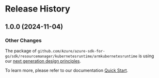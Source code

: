 # Release History

## 1.0.0 (2024-11-04)
### Other Changes

The package of `github.com/Azure/azure-sdk-for-go/sdk/resourcemanager/kubernetesruntime/armkubernetesruntime` is using our [next generation design principles](https://azure.github.io/azure-sdk/general_introduction.html).

To learn more, please refer to our documentation [Quick Start](https://aka.ms/azsdk/go/mgmt).